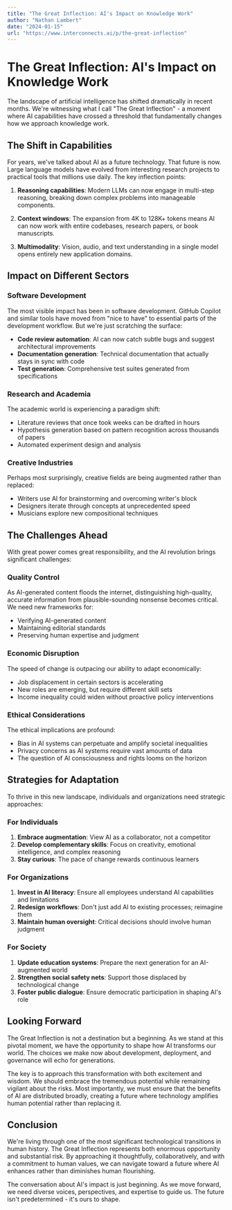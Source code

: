 ```yaml
---
title: "The Great Inflection: AI's Impact on Knowledge Work"
author: "Nathan Lambert"
date: "2024-01-15"
url: "https://www.interconnects.ai/p/the-great-inflection"
---
```


# The Great Inflection: AI's Impact on Knowledge Work

The landscape of artificial intelligence has shifted dramatically in recent months. We're witnessing what I call "The Great Inflection" - a moment where AI capabilities have crossed a threshold that fundamentally changes how we approach knowledge work.

## The Shift in Capabilities

For years, we've talked about AI as a future technology. That future is now. Large language models have evolved from interesting research projects to practical tools that millions use daily. The key inflection points:

1. **Reasoning capabilities**: Modern LLMs can now engage in multi-step reasoning, breaking down complex problems into manageable components.

2. **Context windows**: The expansion from 4K to 128K+ tokens means AI can now work with entire codebases, research papers, or book manuscripts.

3. **Multimodality**: Vision, audio, and text understanding in a single model opens entirely new application domains.

## Impact on Different Sectors

### Software Development

The most visible impact has been in software development. GitHub Copilot and similar tools have moved from "nice to have" to essential parts of the development workflow. But we're just scratching the surface:

- **Code review automation**: AI can now catch subtle bugs and suggest architectural improvements
- **Documentation generation**: Technical documentation that actually stays in sync with code
- **Test generation**: Comprehensive test suites generated from specifications

### Research and Academia

The academic world is experiencing a paradigm shift:

- Literature reviews that once took weeks can be drafted in hours
- Hypothesis generation based on pattern recognition across thousands of papers
- Automated experiment design and analysis

### Creative Industries

Perhaps most surprisingly, creative fields are being augmented rather than replaced:

- Writers use AI for brainstorming and overcoming writer's block
- Designers iterate through concepts at unprecedented speed
- Musicians explore new compositional techniques

## The Challenges Ahead

With great power comes great responsibility, and the AI revolution brings significant challenges:

### Quality Control

As AI-generated content floods the internet, distinguishing high-quality, accurate information from plausible-sounding nonsense becomes critical. We need new frameworks for:

- Verifying AI-generated content
- Maintaining editorial standards
- Preserving human expertise and judgment

### Economic Disruption

The speed of change is outpacing our ability to adapt economically:

- Job displacement in certain sectors is accelerating
- New roles are emerging, but require different skill sets
- Income inequality could widen without proactive policy interventions

### Ethical Considerations

The ethical implications are profound:

- Bias in AI systems can perpetuate and amplify societal inequalities
- Privacy concerns as AI systems require vast amounts of data
- The question of AI consciousness and rights looms on the horizon

## Strategies for Adaptation

To thrive in this new landscape, individuals and organizations need strategic approaches:

### For Individuals

1. **Embrace augmentation**: View AI as a collaborator, not a competitor
2. **Develop complementary skills**: Focus on creativity, emotional intelligence, and complex reasoning
3. **Stay curious**: The pace of change rewards continuous learners

### For Organizations

1. **Invest in AI literacy**: Ensure all employees understand AI capabilities and limitations
2. **Redesign workflows**: Don't just add AI to existing processes; reimagine them
3. **Maintain human oversight**: Critical decisions should involve human judgment

### For Society

1. **Update education systems**: Prepare the next generation for an AI-augmented world
2. **Strengthen social safety nets**: Support those displaced by technological change
3. **Foster public dialogue**: Ensure democratic participation in shaping AI's role

## Looking Forward

The Great Inflection is not a destination but a beginning. As we stand at this pivotal moment, we have the opportunity to shape how AI transforms our world. The choices we make now about development, deployment, and governance will echo for generations.

The key is to approach this transformation with both excitement and wisdom. We should embrace the tremendous potential while remaining vigilant about the risks. Most importantly, we must ensure that the benefits of AI are distributed broadly, creating a future where technology amplifies human potential rather than replacing it.

## Conclusion

We're living through one of the most significant technological transitions in human history. The Great Inflection represents both enormous opportunity and substantial risk. By approaching it thoughtfully, collaboratively, and with a commitment to human values, we can navigate toward a future where AI enhances rather than diminishes human flourishing.

The conversation about AI's impact is just beginning. As we move forward, we need diverse voices, perspectives, and expertise to guide us. The future isn't predetermined - it's ours to shape.